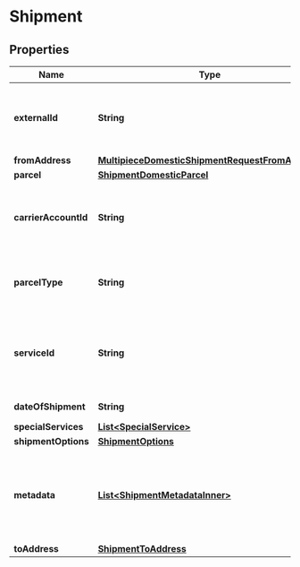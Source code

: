 

# Shipment


## Properties

| Name | Type | Description | Notes |
|------------ | ------------- | ------------- | -------------|
|**externalId** | **String** | The external ID of the shipment. User can provide any custom value to it for its own reference |  [optional] |
|**fromAddress** | [**MultipieceDomesticShipmentRequestFromAddress**](MultipieceDomesticShipmentRequestFromAddress.md) |  |  |
|**parcel** | [**ShipmentDomesticParcel**](ShipmentDomesticParcel.md) |  |  |
|**carrierAccountId** | **String** | A unique identifier associated with the Carrier account used by client users during shipment process. |  |
|**parcelType** | **String** | &gt;-Packaging type specific to the carrier, e.g., FRPKG, LGENV, TUBE,PKG. |  |
|**serviceId** | **String** | &gt;-The abbreviated name of the carrier-specific service. Required for creating a shipment. Optional for rating a parcel. |  |
|**dateOfShipment** | **String** | Current Shipment date |  [optional] |
|**specialServices** | [**List&lt;SpecialService&gt;**](SpecialService.md) |  |  [optional] |
|**shipmentOptions** | [**ShipmentOptions**](ShipmentOptions.md) |  |  [optional] |
|**metadata** | [**List&lt;ShipmentMetadataInner&gt;**](ShipmentMetadataInner.md) | Additional metadata that needs to be stored for this shipment can be added here. For now, &#x60;costAccountName&#x60; is supported. |  [optional] |
|**toAddress** | [**ShipmentToAddress**](ShipmentToAddress.md) |  |  |



